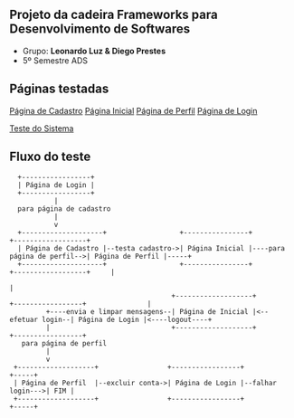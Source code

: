 ## Projeto da cadeira Frameworks para Desenvolvimento de Softwares

* Grupo: **Leonardo Luz & Diego Prestes**
* 5º Semestre ADS

## Páginas testadas

[Página de Cadastro](./src/main/java/ifrs/edu/com/SignInPage.java)
[Página Inicial](./src/main/java/ifrs/edu/com/HomePage.java)
[Página de Perfil](./src/main/java/ifrs/edu/com/ProfilePage.java)
[Página de Login](./src/main/java/ifrs/edu/com/LoginPage.java)

[Teste do Sistema](./src/test/java/ifrs/edu/com/SystemTest.java)

## Fluxo do teste

      +-----------------+
      | Página de Login |
      +-----------------+
               |
      para página de cadastro
               |
               v
      +--------------------+                  +----------------+                            +------------------+
      | Página de Cadastro |--testa cadastro->| Página Inicial |----para página de perfil-->| Página de Perfil |-----+
      +--------------------+                  +----------------+                            +------------------+     |
                                                                                                                     |
                                            +-------------------+                  +-----------------+               |
             +----envia e limpar mensagens--| Página de Inicial |<--efetuar login--| Página de Login |<----logout----+
             |                              +-------------------+                  +-----------------+
       para página de perfil
             |
             v
     +-------------------+                 +-----------------+                  +-----+
     | Página de Perfil  |--excluir conta->| Página de Login |--falhar login--->| FIM |
     +-------------------+                 +-----------------+                  +-----+
